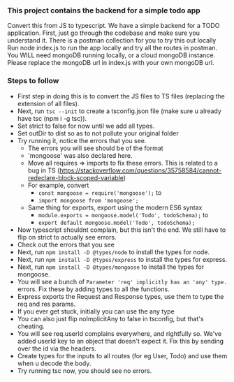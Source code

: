 ### This project contains the backend for a simple todo app
Convert this from JS to typescript.
We have a simple backend for a TODO application.
First, just go through the codebase and make sure you understand it. There is a postman collection for you to try this out locally
Run node index.js to run the app locally and try all the routes in postman.
You WILL need mongoDB running locally, or a cloud mongoDB instance. Please replace the mongoDB url in index.js with your own mongoDB url.

### Steps to follow
 - First step in doing this is to convert the JS files to TS files (replacing the extension of all files).
 - Next, run `tsc --init` to create a tsconfig.json file (make sure u already have tsc (npm i -g tsc)).
 - Set strict to false for now until we add all types.
 - Set outDir to dist so as to not pollute your original folder
 - Try running it, notice the errors that you see.
   - The errors you will see should be of the format 
   - 'mongoose' was also declared here.
   - Move all requires => imports to fix these errors. This is related to a bug in TS (https://stackoverflow.com/questions/35758584/cannot-redeclare-block-scoped-variable)
   - For example, convert
     - `const mongoose = require('mongoose');` to
     - `import mongoose from 'mongoose';`
   - Same thing for exports, export using the modern ES6 syntax
     - `module.exports = mongoose.model('Todo', todoSchema);` to
     - `export default mongoose.model('Todo', todoSchema);`
 - Now typescript shouldnt complain, but this isn't the end. We still have to flip on strict to actually see errors.
 - Check out the errors that you see
 - Next, run `npm install -D @types/node` to install the types for node.
 - Next, run `npm install -D @types/express` to install the types for express.
 - Next, run `npm install -D @types/mongoose` to install the types for mongoose.
 - You will see a bunch of `Parameter 'req' implicitly has an 'any' type.` errors. Fix these by adding types to all the functions.
  - Express exports the Request and Response types, use them to type the req and res params.
  - If you ever get stuck, initially you can use the any type
  - You can also just flip noImplicitAny to false in tsconfig, but that's cheating.
 - You will see req.userId complains everywhere, and rightfully so. We've added userId key to an object that doesn't expect it. Fix this by sending over the id via the headers.
 - Create types for the inputs to all routes (for eg User, Todo) and use them when u decode the body.
 - Try running tsc now, you should see no errors. 
